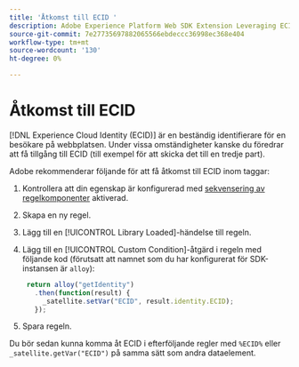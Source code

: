 ```yaml
---
title: 'Åtkomst till ECID '
description: Adobe Experience Platform Web SDK Extension Leveraging ECID in taggar
source-git-commit: 7e27735697882065566ebdeccc36998ec368e404
workflow-type: tm+mt
source-wordcount: '130'
ht-degree: 0%

---
```



# Åtkomst till ECID

[!DNL Experience Cloud Identity (ECID)] är en beständig identifierare för en besökare på webbplatsen. Under vissa omständigheter kanske du föredrar att få tillgång till ECID (till exempel för att skicka det till en tredje part).

Adobe rekommenderar följande för att få åtkomst till ECID inom taggar:

1. Kontrollera att din egenskap är konfigurerad med [sekvensering av regelkomponenter](https://experienceleague.adobe.com/docs/launch/using/ui/rules.html?lang=en#rule-component-sequencing) aktiverad.
1. Skapa en ny regel.
1. Lägg till en [!UICONTROL Library Loaded]-händelse till regeln.
1. Lägg till en [!UICONTROL Custom Condition]-åtgärd i regeln med följande kod (förutsatt att namnet som du har konfigurerat för SDK-instansen är `alloy`):

   ```javascript
    return alloy("getIdentity")
      .then(function(result) {
        _satellite.setVar("ECID", result.identity.ECID);
      });
   ```

1. Spara regeln.

Du bör sedan kunna komma åt ECID i efterföljande regler med `%ECID%` eller `_satellite.getVar("ECID")` på samma sätt som andra dataelement.
